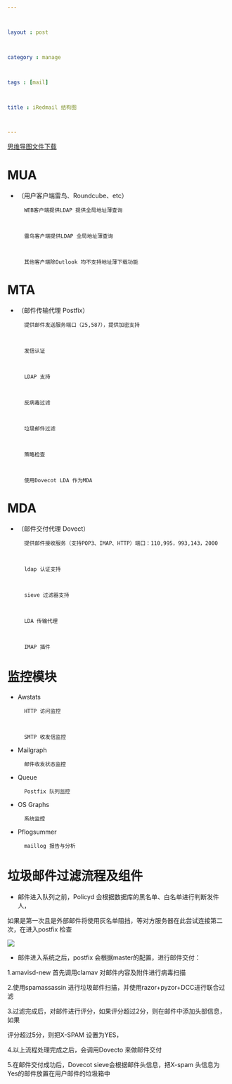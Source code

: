 ---

layout : post

category : manage

tags : [mail]

title : iRedmail 结构图

---

[思维导图文件下载](#)

# MUA

- （用户客户端雷鸟、Roundcube、etc）

        WEB客户端提供LDAP 提供全局地址薄查询

        雷鸟客户端提供LDAP 全局地址薄查询

        其他客户端除Outlook 均不支持地址薄下载功能

# MTA

- （邮件传输代理 Postfix）

        提供邮件发送服务端口（25,587），提供加密支持

        发信认证

        LDAP 支持

        反病毒过滤

        垃圾邮件过滤

        策略检查

        使用Dovecot LDA 作为MDA 

# MDA 

- （邮件交付代理 Dovect）

        提供邮件接收服务（支持POP3、IMAP、HTTP）端口：110,995，993,143，2000

        ldap 认证支持

        sieve 过滤器支持

        LDA 传输代理

        IMAP 插件

# 监控模块

- Awstats

        HTTP 访问监控

        SMTP 收发信监控

- Mailgraph

        邮件收发状态监控

- Queue

        Postfix 队列监控

- OS Graphs

        系统监控 

- Pflogsummer

        maillog 报告与分析

# 垃圾邮件过滤流程及组件

- 邮件进入队列之前，Policyd 会根据数据库的黑名单、白名单进行判断发件人，
如果是第一次且是外部邮件将使用灰名单阻挡，等对方服务器在此尝试连接第二次，在进入postfix 检查

<html><img src="images/6n99nc9f5lpem3a0dsoom7avgu.jpg">

- 邮件进入系统之后，postfix 会根据master的配置，进行邮件交付：
1.amavisd-new 首先调用clamav 对邮件内容及附件进行病毒扫描
2.使用spamassassin 进行垃圾邮件扫描，并使用razor+pyzor+DCC进行联合过滤
3.过滤完成后，对邮件进行评分，如果评分超过2分，则在邮件中添加头部信息，如果
   评分超过5分，则把X-SPAM 设置为YES，
4.以上流程处理完成之后，会调用Dovecto 来做邮件交付
5.在邮件交付成功后，Dovecot sieve会根据邮件头信息，把X-spam 头信息为Yes的邮件放置在用户邮件的垃圾箱中